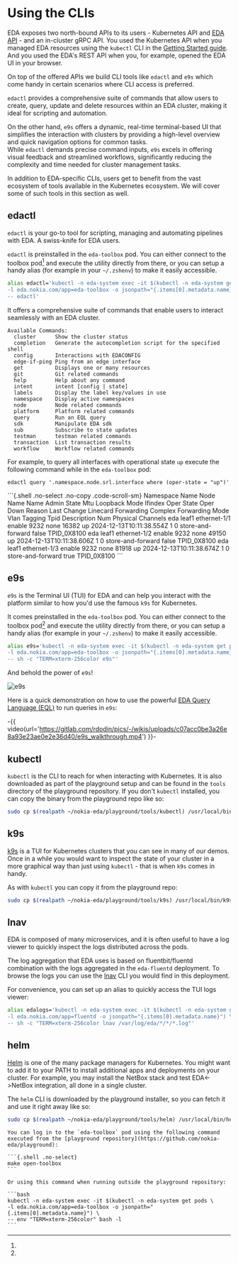 # Using the CLIs

EDA exposes two north-bound APIs to its users - Kubernetes API and [EDA API](../development/api/index.md) - and an in-cluster gRPC API. You used the Kubernetes API when you managed EDA resources using the `kubectl` CLI in the [Getting Started guide](../getting-started/units-of-automation.md). And you used the EDA's REST API when you, for example, opened the EDA UI in your browser.

On top of the offered APIs we build CLI tools like `edactl` and `e9s` which come handy in certain scenarios where CLI access is preferred.

`edactl` provides a comprehensive suite of commands that allow users to create, query, update and delete resources within an EDA cluster, making it ideal for scripting and automation.

On the other hand, `e9s` offers a dynamic, real-time terminal-based UI that simplifies the interaction with clusters by providing a high-level overview and quick navigation options for common tasks.  
While `edactl` demands precise command inputs, `e9s` excels in offering visual feedback and streamlined workflows, significantly reducing the complexity and time needed for cluster management tasks.

In addition to EDA-specific CLIs, users get to benefit from the vast ecosystem of tools available in the Kubernetes ecosystem. We will cover some of such tools in this section as well.

## edactl

`edactl` is your go-to tool for scripting, managing and automating pipelines with EDA. A swiss-knife for EDA users.

`edactl` is preinstalled in the `eda-toolbox` pod. You can either connect to the toolbox pod[^1] and execute the utility directly from there, or you can setup a handy alias (for example in your `~/.zshenv`) to make it easily accessible.

```bash title="Setting up <code>edactl</code> alias"
alias edactl='kubectl -n eda-system exec -it $(kubectl -n eda-system get pods \
-l eda.nokia.com/app=eda-toolbox -o jsonpath="{.items[0].metadata.name}") \
-- edactl'
```

It offers a comprehensive suite of commands that enable users to interact seamlessly with an EDA cluster.

```title="edactl commands"
Available Commands:
  cluster      Show the cluster status
  completion   Generate the autocompletion script for the specified shell
  config       Interactions with EDACONFIG
  edge-if-ping Ping from an edge interface
  get          Displays one or many resources
  git          Git related commands
  help         Help about any command
  intent       intent [config | state]
  labels       Display the label key/values in use
  namespace    Display active namespaces
  node         Node related commands
  platform     Platform related commands
  query        Run an EQL query
  sdk          Manipulate EDA sdk
  sub          Subscribe to state updates
  testman      testman related commands
  transaction  List transaction results
  workflow     Workflow related commands
```

For example, to query all interfaces with operational state `up` execute the following command while in the `eda-toolbox` pod:

```{.shell .no-select}
edactl query '.namespace.node.srl.interface where (oper-state = "up")'
```

<div class="embed-result highlight">
```{.shell .no-select .no-copy .code-scroll-sm}
 Namespace Name    Node Name    Name           Admin State    Mtu    Loopback Mode    Ifindex     Oper State    Oper Down Reason    Last Change               Linecard    Forwarding Complex    Forwarding Mode    Vlan Tagging    Tpid         Description              Num Physical Channels
 eda               leaf1        ethernet-1/1   enable         9232   none             16382       up                                2024-12-13T10:11:38.554Z  1           0                     store-and-forward  false           TPID_0X8100
 eda               leaf1        ethernet-1/2   enable         9232   none             49150       up                                2024-12-13T10:11:38.606Z  1           0                     store-and-forward  false           TPID_0X8100
 eda               leaf1        ethernet-1/3   enable         9232   none             81918       up                                2024-12-13T10:11:38.674Z  1           0                     store-and-forward  true            TPID_0X8100
```
</div>

## e9s

`e9s` is the Terminal UI (TUI) for EDA and can help you interact with the platform similar to how you'd use the famous `k9s` for Kubernetes.

It comes preinstalled in the `eda-toolbox` pod. You can either connect to the toolbox pod[^1] and execute the utility directly from there, or you can setup a handy alias (for example in your `~/.zshenv`) to make it easily accessible.

```bash title="e9s"
alias e9s='kubectl -n eda-system exec -it $(kubectl -n eda-system get pods \
-l eda.nokia.com/app=eda-toolbox -o jsonpath="{.items[0].metadata.name}") \
-- sh -c "TERM=xterm-256color e9s"'
```

And behold the power of `e9s`!

![e9s](https://gitlab.com/rdodin/pics/-/wikis/uploads/f716432aa9db2dca2928faaf65bdb620/image.png)

Here is a quick demonstration on how to use the powerful [EDA Query Language (EQL)](queries.md) to run queries in `e9s`:

-{{ video(url='https://gitlab.com/rdodin/pics/-/wikis/uploads/c07acc0be3a26e8a93e23ae0e2e36d40/e9s_walkthrough.mp4') }}-

## kubectl

`kubectl` is the CLI to reach for when interacting with Kubernetes. It is also downloaded as part of the playground setup and can be found in the `tools` directory of the playground repository. If you don't `kubectl` installed, you can copy the binary from the playground repo like so:

```bash title="assuming your playground repo is in <code>~/nokia-eda/playground</code>"
sudo cp $(realpath ~/nokia-eda/playground/tools/kubectl) /usr/local/bin/kubectl
```

## k9s

[k9s](https://k9scli.io/) is a TUI for Kubernetes clusters that you can see in many of our demos. Once in a while you would want to inspect the state of your cluster in a more graphical way than just using `kubectl` - that is when `k9s` comes in handy.

As with `kubectl` you can copy it from the playground repo:

```bash title="assuming your playground repo is in <code>~/nokia-eda/playground</code>"
sudo cp $(realpath ~/nokia-eda/playground/tools/k9s) /usr/local/bin/k9s
```

## lnav

EDA is composed of many microservices, and it is often useful to have a log viewer to quickly inspect the logs distributed across the pods.

The log aggregation that EDA uses is based on fluentbit/fluentd combination with the logs aggregated in the `eda-fluentd` deployment. To browse the logs you can use the [lnav](https://lnav.org/) CLI you would find in this deployment.

For convenience, you can set up an alias to quickly access the TUI logs viewer:

```bash
alias edalogs='kubectl -n eda-system exec -it $(kubectl -n eda-system get pods \
-l eda.nokia.com/app=fluentd -o jsonpath="{.items[0].metadata.name}") \
-- sh -c "TERM=xterm-256color lnav /var/log/eda/*/*/*.log"'
```

## helm

[Helm](https://helm.sh/) is one of the many package managers for Kubernetes. You might want to add it to your PATH to install additional apps and deployments on your cluster. For example, you may install the NetBox stack and test EDA<->NetBox integration, all done in a single cluster.

The `helm` CLI is downloaded by the playground installer, so you can fetch it and use it right away like so:

```bash title="assuming your playground repo is in <code>~/nokia-eda/playground</code>"
sudo cp $(realpath ~/nokia-eda/playground/tools/helm) /usr/local/bin/helm

```

[^1]:  
<!-- --8<-- [start:open-toolbox] -->
    You can log in to the `eda-toolbox` pod using the following command executed from the [playground repository](https://github.com/nokia-eda/playground):

    ```{.shell .no-select}
    make open-toolbox
    ```

    Or using this command when running outside the playground repository:

    ```bash
    kubectl -n eda-system exec -it $(kubectl -n eda-system get pods \
    -l eda.nokia.com/app=eda-toolbox -o jsonpath="{.items[0].metadata.name}") \
    -- env "TERM=xterm-256color" bash -l
    ```
<!-- --8<-- [end:open-toolbox] -->